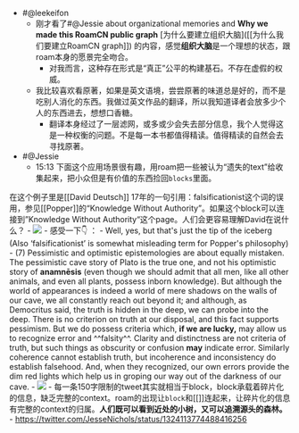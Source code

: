 - #@leekeifon
    - 刚才看了#@Jessie about organizational memories and **Why we made this RoamCN public graph** [为什么要建立组织大脑]([[为什么我们要建立RoamCN graph]]) 的内容，感觉**组织大脑**是一个理想的状态，跟roam本身的愿景完全吻合。
        - 对我而言，这种存在形式是“真正”公平的构建基石。不存在虚假的权威。
    - 我比较喜欢看原著，如果是英文语境，尝尝原著的味道总是好的，而不是吃别人消化的东西。我做过英文作品的翻译，所以我知道译者会放多少个人的东西进去，想想口香糖。
        - 翻译本身经过了一层滤网，或多或少会失去部分信息，我个人觉得这是一种权衡的问题。不是每一本书都值得精读。值得精读的自然会去寻找原著。
- #@Jessie
    - 15:13 下面这个应用场景很有趣，用roam把一些被认为“遗失的text”给收集起来，把小众但是有价值的东西捡回`blocks`里面。

在这个例子里是[[David Deutsch]] 17年的一句引用：falsificationist这个词的误用，参见[[Popper]]的“Knowledge Without Authority”。如果这个block可以连接到”Knowledge Without Authority“这个page。人们会更容易理解David在说什么？
        - ![](https://firebasestorage.googleapis.com/v0/b/firescript-577a2.appspot.com/o/imgs%2Fapp%2FRoamCN%2Fw55K2waxxV.png?alt=media&token=eecfd1d4-d65e-4a64-b1d9-e076d2d9e831)
        - 感受一下👇 ：
            - Well, yes, but that's just the tip of the iceberg (Also ‘falsificationist’ is somewhat misleading term for Popper's philosophy)
                - (7) Pessimistic and optimistic epistemologies are about equally mistaken. The pessimistic cave story of Plato is the true one, and not his optimistic story of __anamnēsis__ (even though we should admit that all men, like all other animals, and even all plants, possess inborn knowledge). But although the world of appearances is indeed a world of mere shadows on the walls of our cave, we all constantly reach out beyond it; and although, as Democritus said, the truth is hidden in the deep, we can probe into the deep. There is no criterion on truth at our disposal, and this fact supports pessimism. But we do possess criteria which, __if we are lucky,__ may allow us to recognize error and ^^falsity^^. Clarity and distinctness are not criteria of truth, but such things as obscurity or confusion __may__ indicate error. Similarly coherence cannot establish truth, but incoherence and inconsistency do establish falsehood. And, when they recognized, our own errors provide the dim red lights which help us in groping our way out of the darkness of our cave.
                - ![](https://firebasestorage.googleapis.com/v0/b/firescript-577a2.appspot.com/o/imgs%2Fapp%2FRoamCN%2FrHjCEgsPVg.png?alt=media&token=af7e3764-811e-40ba-9a50-147a4859f644)
        - 每一条150字限制的tweet其实就相当于block，block承载着碎片化的信息，缺乏完整的context。roam的出现让`block`和[[]]连起来，让碎片化的信息有完整的context的归属。**人们既可以看到近处的小树，又可以追溯源头的森林。**
            - https://twitter.com/JesseNichols/status/1324113774488416256

